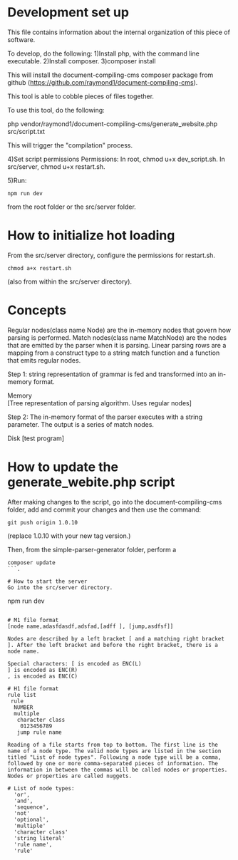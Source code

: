 # Development set up
This file contains information about the internal organization of this piece of software.

To develop, do the following:
1)Install php, with the command line executable.
2)Install composer.
3)composer install

This will install the document-compiling-cms composer package from github (https://github.com/raymond1/document-compiling-cms).

This tool is able to cobble pieces of files together.

To use this tool, do the following:

php vendor/raymond1/document-compiling-cms/generate_website.php src/script.txt

This will trigger the "compilation" process.

4)Set script permissions
Permissions:
In root, chmod u+x dev_script.sh.
In src/server, chmod u+x restart.sh.

5)Run:
```
npm run dev
```
from the root folder or the src/server folder.

# How to initialize hot loading
From the src/server directory, configure the permissions for restart.sh.
```
chmod a+x restart.sh
```

(also from within the src/server directory).


# Concepts
Regular nodes(class name Node) are the in-memory nodes that govern how parsing is performed.
Match nodes(class name MatchNode) are the nodes that are emitted by the parser when it is parsing.
Linear parsing rows are a mapping from a construct type to a string match function and a function that emits regular nodes.


Step 1: string representation of grammar is fed and transformed into an in-memory format.

Memory                             
[Tree representation of parsing algorithm. Uses regular nodes]


Step 2:
The in-memory format of the parser executes with a string parameter. The output is a series of match nodes.

Disk
[test program]

# How to update the generate_webite.php script
After making changes to the script, go into the document-compiling-cms folder, add and commit your changes and then use the command:
```
git push origin 1.0.10
```
(replace 1.0.10 with your new tag version.)

Then, from the simple-parser-generator folder, perform a
```
composer update
```.

# How to start the server
Go into the src/server directory.
```
npm run dev
```

# M1 file format
[node name,adasfdasdf,adsfad,[adff ], [jump,asdfsf]]

Nodes are described by a left bracket [ and a matching right bracket ]. After the left bracket and before the right bracket, there is a node name.

Special characters: [ is encoded as ENC(L)
] is encoded as ENC(R)
, is encoded as ENC(C)

# H1 file format
rule list
 rule
  NUMBER
  multiple
   character class
    0123456789
   jump rule name

Reading of a file starts from top to bottom. The first line is the name of a node type. The valid node types are listed in the section titled "List of node types". Following a node type will be a comma, followed by one or more comma-separated pieces of information. The information in between the commas will be called nodes or properties. Nodes or properties are called nuggets.

# List of node types:
  'or',
  'and',
  'sequence',
  'not'
  'optional',
  'multiple'
  'character class'
  'string literal'
  'rule name',
  'rule'
